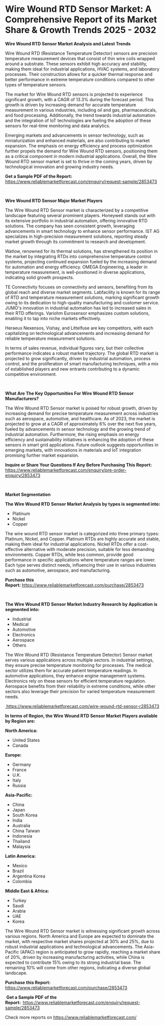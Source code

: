 <p><h1>Wire Wound RTD Sensor Market: A Comprehensive Report of its Market Share & Growth Trends 2025 - 2032</h1></p><p><strong>Wire Wound RTD Sensor Market Analysis and Latest Trends</strong></p>
<p><p>Wire Wound RTD (Resistance Temperature Detector) sensors are precision temperature measurement devices that consist of thin wire coils wrapped around a substrate. These sensors exhibit high accuracy and stability, making them ideal for industrial applications, HVAC systems, and laboratory processes. Their construction allows for a quicker thermal response and better performance in extreme temperature conditions compared to other types of temperature sensors.</p><p>The market for Wire Wound RTD sensors is projected to experience significant growth, with a CAGR of 13.3% during the forecast period. This growth is driven by increasing demand for accurate temperature measurement in various industries, including oil and gas, pharmaceuticals, and food processing. Additionally, the trend towards industrial automation and the integration of IoT technologies are fueling the adoption of these sensors for real-time monitoring and data analytics.</p><p>Emerging markets and advancements in sensor technology, such as miniaturization and enhanced materials, are also contributing to market expansion. The emphasis on energy efficiency and process optimization further propels the demand for Wire Wound RTD sensors, positioning them as a critical component in modern industrial applications. Overall, the Wire Wound RTD sensor market is set to thrive in the coming years, driven by technological innovation and growing industry needs.</p></p>
<p><strong>Get a Sample PDF of the Report:&nbsp;</strong> <a href="https://www.reliablemarketforecast.com/enquiry/request-sample/2853473?utm_campaign=2781&utm_medium=2&utm_source=Github&utm_content=ia&utm_term=12032025&utm_id=wire-wound-rtd-sensor">https://www.reliablemarketforecast.com/enquiry/request-sample/2853473</a></p>
<p>&nbsp;</p>
<p><strong>Wire Wound RTD Sensor Major Market Players</strong></p>
<p><p>The Wire Wound RTD Sensor market is characterized by a competitive landscape featuring several prominent players. Honeywell stands out with its extensive portfolio in industrial automation, offering innovative RTD solutions. The company has seen consistent growth, leveraging advancements in smart technology to enhance sensor performance. IST AG specializes in high-precision measurement solutions, reporting steady market growth through its commitment to research and development. </p><p>Watlow, renowned for its thermal solutions, has strengthened its position in the market by integrating RTDs into comprehensive temperature control systems, projecting continued expansion fueled by the increasing demand for automation and energy efficiency. OMEGA Engineering, a leader in temperature measurement, is well-positioned in diverse applications, indicating solid growth prospects.</p><p>TE Connectivity focuses on connectivity and sensors, benefiting from its global reach and diverse market segments. Labfacility is known for its range of RTD and temperature measurement solutions, marking significant growth owing to its dedication to high-quality manufacturing and customer service. JUMO's innovation in industrial automation has led to increased sales in their RTD offerings. Variohm Eurosensor emphasizes custom solutions, enabling it to tap into niche markets effectively.</p><p>Heraeus Nexensos, Vishay, and Littelfuse are key competitors, with each capitalizing on technological advancements and increasing demand for reliable temperature measurement solutions. </p><p>In terms of sales revenue, individual figures vary, but their collective performance indicates a robust market trajectory. The global RTD market is projected to grow significantly, driven by industrial automation, process control, and the proliferation of smart manufacturing techniques, with a mix of established players and new entrants contributing to a dynamic competitive environment.</p></p>
<p>&nbsp;</p>
<p><strong>What Are The Key Opportunities For Wire Wound RTD Sensor Manufacturers?</strong></p>
<p><p>The Wire Wound RTD Sensor market is poised for robust growth, driven by increasing demand for precise temperature measurement across industries such as aerospace, automotive, and healthcare. As of 2023, the market is projected to grow at a CAGR of approximately 6% over the next five years, fueled by advancements in sensor technology and the growing trend of industrial automation. Furthermore, the rising emphasis on energy efficiency and sustainability initiatives is enhancing the adoption of these sensors in smart grid applications. Future outlook suggests opportunities in emerging markets, with innovations in materials and IoT integration promising further market expansion.</p></p>
<p><strong>Inquire or Share Your Questions If Any Before Purchasing This Report:</strong> <a href="https://www.reliablemarketforecast.com/enquiry/pre-order-enquiry/2853473?utm_campaign=2781&utm_medium=2&utm_source=Github&utm_content=ia&utm_term=12032025&utm_id=wire-wound-rtd-sensor">https://www.reliablemarketforecast.com/enquiry/pre-order-enquiry/2853473</a></p>
<p>&nbsp;</p>
<p><strong>Market Segmentation</strong></p>
<p><strong>The Wire Wound RTD Sensor Market Analysis by types is segmented into:</strong></p>
<p><ul><li>Platinum</li><li>Nickel</li><li>Copper</li></ul></p>
<p><p>The wire wound RTD sensor market is categorized into three primary types: Platinum, Nickel, and Copper. Platinum RTDs are highly accurate and stable, making them ideal for industrial applications. Nickel RTDs offer a cost-effective alternative with moderate precision, suitable for less demanding environments. Copper RTDs, while less common, provide good performance in specific applications where temperature ranges are lower. Each type serves distinct needs, influencing their use in various industries such as automotive, aerospace, and manufacturing.</p></p>
<p><strong>Purchase this Report:&nbsp;</strong><a href="https://www.reliablemarketforecast.com/purchase/2853473?utm_campaign=2781&utm_medium=2&utm_source=Github&utm_content=ia&utm_term=12032025&utm_id=wire-wound-rtd-sensor">https://www.reliablemarketforecast.com/purchase/2853473</a></p>
<p>&nbsp;</p>
<p><strong>The Wire Wound RTD Sensor Market Industry Research by Application is segmented into:</strong></p>
<p><ul><li>Industrial</li><li>Medical</li><li>Automotive</li><li>Electronics</li><li>Aerospace</li><li>Others</li></ul></p>
<p><p>The Wire Wound RTD (Resistance Temperature Detector) Sensor market serves various applications across multiple sectors. In industrial settings, they ensure precise temperature monitoring for processes. The medical sector utilizes them for accurate patient temperature readings. In automotive applications, they enhance engine management systems. Electronics rely on these sensors for efficient temperature regulation. Aerospace benefits from their reliability in extreme conditions, while other sectors also leverage their precision for varied temperature measurement needs.</p></p>
<p><a href="https://www.reliablemarketforecast.com/wire-wound-rtd-sensor-r2853473?utm_campaign=2781&utm_medium=2&utm_source=Github&utm_content=ia&utm_term=12032025&utm_id=wire-wound-rtd-sensor">&nbsp;https://www.reliablemarketforecast.com/wire-wound-rtd-sensor-r2853473</a></p>
<p><strong>In terms of Region, the Wire Wound RTD Sensor Market Players available by Region are:</strong></p>
<p>
    <p> <strong> North America: </strong>
        <ul>
            <li>United States</li>
            <li>Canada</li>
        </ul>
        </p> 
    <p> <strong> Europe: </strong>
        <ul>
            <li>Germany</li>
            <li>France</li>
            <li>U.K.</li>
            <li>Italy</li>
            <li>Russia</li>
        </ul>
        </p> 
    <p> <strong> Asia-Pacific: </strong>
        <ul>
            <li>China</li>
            <li>Japan</li>
            <li>South Korea</li>
            <li>India</li>
            <li>Australia</li>
            <li>China Taiwan</li>
            <li>Indonesia</li>
            <li>Thailand</li>
            <li>Malaysia</li>
        </ul>
        </p> 
    <p> <strong> Latin America: </strong>
        <ul>
            <li>Mexico</li>
            <li>Brazil</li>
            <li>Argentina Korea</li>
            <li>Colombia</li>
        </ul>
        </p> 
    <p> <strong> Middle East & Africa: </strong>
        <ul>
            <li>Turkey</li>
            <li>Saudi</li>
            <li>Arabia</li>
            <li>UAE</li>
            <li>Korea</li>
        </ul>
    </p>
    </p>
<p><p>The Wire Wound RTD Sensor market is witnessing significant growth across various regions. North America and Europe are expected to dominate the market, with respective market shares projected at 30% and 25%, due to robust industrial applications and technological advancements. The Asia-Pacific (APAC) region is anticipated to grow rapidly, reaching a market share of 20%, driven by increasing manufacturing activities, while China is expected to contribute 15% owing to its strong industrial base. The remaining 10% will come from other regions, indicating a diverse global landscape.</p></p>
<p><strong>Purchase this Report: </strong><a href="https://www.reliablemarketforecast.com/purchase/2853473?utm_campaign=2781&utm_medium=2&utm_source=Github&utm_content=ia&utm_term=12032025&utm_id=wire-wound-rtd-sensor">https://www.reliablemarketforecast.com/purchase/2853473</a></p>
<p>&nbsp;<strong>Get a Sample PDF of the Report:&nbsp;&nbsp;</strong><a href="https://www.reliablemarketforecast.com/enquiry/request-sample/2853473?utm_campaign=2781&utm_medium=2&utm_source=Github&utm_content=ia&utm_term=12032025&utm_id=wire-wound-rtd-sensor">https://www.reliablemarketforecast.com/enquiry/request-sample/2853473</a></p>
<p><strong></strong></p>
<p>Check more reports on <a href="https://www.reliablemarketforecast.com/?utm_campaign=2781&utm_medium=2&utm_source=Github&utm_content=ia&utm_term=12032025&utm_id=wire-wound-rtd-sensor">https://www.reliablemarketforecast.com/</a></p>